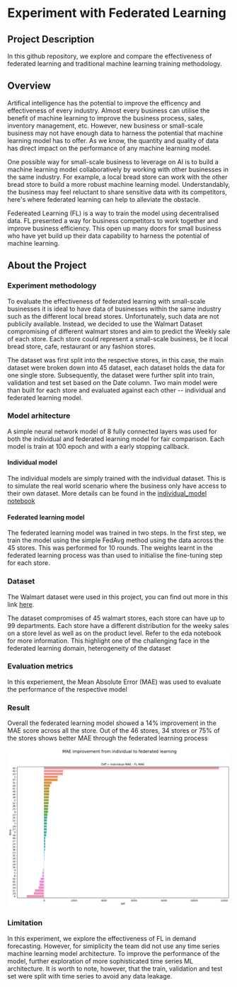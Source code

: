 # Experiment with Federated Learning
## Project Description
In this github repository, we explore and compare the effectiveness of federated learning and traditional machine learning training methodology.
## Overview

Artifical intelligence has the potential to improve the efficency and effectiveness of every industry. Almost every business can utilise the benefit of machine learning to improve the business process, sales, inventory management, etc. However, new business or small-scale business may not have enough data to harness the potential that machine learning model has to offer. As we know, the quantity and quality of data has direct impact on the performance of any machine learning model.

One possible way for small-scale business to leverage on AI is to build a machine learning model collaboratively by working with other businesses in the same industry. For example, a local bread store can work with the other bread store to build a more robust machine learning model. Understandably, the business may feel reluctant to share sensitive data with its competitors, here's where federated learning can help to alleviate the obstacle.

Federeated Learning (FL) is a way to train the model using decentralised data. FL presented a way for business competitors to work together and improve business efficiency. This open up many doors for small business who have yet build up their data capability to harness the potential of machine learning. 

## About the Project
### Experiment methodology

To evaluate the effectiveness of federated learning with small-scale businesses it is ideal to have data of businesses within the same industry such as the different local bread stores. Unfortunately, such data are not publicily available. Instead, we decided to use the Walmart Dataset compromising of different walmart stores and aim to predict the Weekly sale of each store. Each store could represent a small-scale business, be it local bread store, cafe, restaurant or any fashion stores.

The dataset was first split into the respective stores, in this case, the main dataset were broken down into 45 dataset, each dataset holds the data for one single store. Subsequently, the dataset were further split into train, validation and test set based on the Date column. Two main model were than built for each store and evaluated against each other -- individual and federated learning model. 

### Model arhitecture
A simple neural network model of 8 fully connected layers was used for both the individual and federated learning model for fair comparison. Each model is train at 100 epoch and with a early stopping callback.

#### Individual model
The individual models are simply trained with the individual dataset. This is to simulate the real world scenario where the business only have access to their own dataset. More details can be found in the [individual_model notebook](https://github.com/dljw/federated-learning/blob/main/notebooks/00_initial_EDA.ipynbb)

#### Federated learning model
The federated learning model was trained in two steps. In the first step, we train the model using the simple FedAvg method using the data across the 45 stores. This was performed for 10 rounds. The weights learnt in the federated learning process was than used to initialise the fine-tuning step for each store.

### Dataset
The Walmart dataset were used in this project, you can find out more in this link [here](https://www.kaggle.com/code/aslanahmedov/walmart-sales-forecasting/data).

The dataset compromises of 45 walmart stores, each store can have up to 99 departments. Each store have a different distribution for the weeky sales on a store level as well as on the product level. Refer to the eda notebook for more information.
This highlight one of the challenging face in the federated learning domain, heterogeneity of the dataset

### Evaluation metrics
In this experiement, the Mean Absolute Error (MAE) was used to evaluate the performance of the respective model

### Result
Overall the federated learning model showed a 14% improvement in the MAE score across all the store. Out of the 46 stores, 34 stores or 75% of the stores shows better MAE through the federated learning process

![MAE differences](./images/mae_diff.png)

### Limitation
In this experiment, we explore the effectiveness of FL in demand forecasting. However, for simiplicity the team did not use any time series machine learning model architecture. To improve the performance of the model, further exploration of more sophisticated time series ML architecture. It is worth to note, however, that the train, validation and test set were split with time series to avoid any data leakage. 


